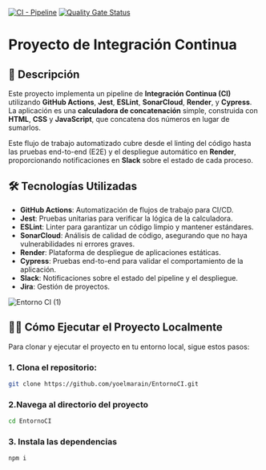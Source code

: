 [![CI - Pipeline](https://github.com/yoelmarain/EntornoCI/actions/workflows/ci.yml/badge.svg)](https://github.com/yoelmarain/EntornoCI/actions/workflows/ci.yml)
[![Quality Gate Status](https://sonarcloud.io/api/project_badges/measure?project=yoelmarain_EntornoCI&metric=alert_status)](https://sonarcloud.io/summary/new_code?id=yoelmarain_EntornoCI)

# **Proyecto de Integración Continua**

## 🚀 Descripción

Este proyecto implementa un pipeline de **Integración Continua (CI)** utilizando **GitHub Actions**, **Jest**, **ESLint**, **SonarCloud**, **Render**, y **Cypress**. La aplicación es una **calculadora de concatenación** simple, construida con **HTML**, **CSS** y **JavaScript**, que concatena dos números en lugar de sumarlos.

Este flujo de trabajo automatizado cubre desde el linting del código hasta las pruebas end-to-end (E2E) y el despliegue automático en **Render**, proporcionando notificaciones en **Slack** sobre el estado de cada proceso.

## 🛠️ **Tecnologías Utilizadas**

- **GitHub Actions**: Automatización de flujos de trabajo para CI/CD.
- **Jest**: Pruebas unitarias para verificar la lógica de la calculadora.
- **ESLint**: Linter para garantizar un código limpio y mantener estándares.
- **SonarCloud**: Análisis de calidad de código, asegurando que no haya vulnerabilidades ni errores graves.
- **Render**: Plataforma de despliegue de aplicaciones estáticas.
- **Cypress**: Pruebas end-to-end para validar el comportamiento de la aplicación.
- **Slack**: Notificaciones sobre el estado del pipeline y el despliegue.
- **Jira**: Gestión de proyectos.

![Entorno CI (1)](https://github.com/user-attachments/assets/3205e917-5182-4250-b6fa-98e585ba38c3)

## 🏃‍♂️ **Cómo Ejecutar el Proyecto Localmente**

Para clonar y ejecutar el proyecto en tu entorno local, sigue estos pasos:

### 1. **Clona el repositorio**:
```bash
git clone https://github.com/yoelmarain/EntornoCI.git
```

### 2.Navega al directorio del proyecto
```bash
cd EntornoCI
```
### 3. Instala las dependencias
```bash
npm i
```


